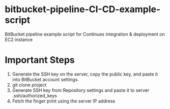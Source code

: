 # bitbucket-pipeline-CI-CD-example-script
BitBucket pipeline example script for Continues integration &amp; deployment on EC2 instance

 # Important Steps
1. Generate the SSH key on the server, copy the public key, and paste it into BitBucket account settings.
2. git clone project
3. Generate SSH key from Repository settings and paste it to server .ssh/authorized_keys
4. Fetch the finger print using the server IP address
